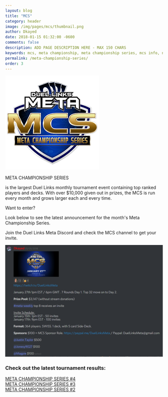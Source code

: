 ```yaml
---
layout: blog
title: "MCS"
category: header
image: /img/pages/mcs/thumbnail.png
author: Dkayed
date: 2018-01-15 01:32:00 -0600
comments: false
description: ADD PAGE DESCRIPTION HERE - MAX 150 CHARS
keywords: mcs, meta championship, meta championship series, mcs info, next mcs, mcs time
permalink: /meta-championship-series/
order: 3
---
```


<div>
    <img src="/img/logos/mcs_logo.png" class="mx-auto d-block">
</div>

<div class="mcs-info-container">
    <div class="mcs-info-text-container">
        <p class="mcs-info-header-text" >META CHAMPIONSHIP SERIES</p>
        <p class="mcs-info-body-text">is the largest Duel Links monthly tournament event containing top ranked players and decks. With over $10,000 given out in prizes, the MCS is run every month and grows larger each and every time.</p>
    </div>
    <div class="mcs-info-image-container"></div>   
</div>

<div class="mcs-join-container">
    <div class="mcs-join-text-container">
            <p class="mcs-join-header-text">Want to enter?</p>
            <p class="mcs-join-body-text">Look below to see the latest announcement for the month's Meta Championship Series.</p>
            <p class="mcs-join-body-text">Join the Duel Links Meta Discord and check the MCS channel to get your invite.</p>
        </div> 
    <div class="mcs-join-image-container"></div>      
</div>

<div>
    <img src="/img/logos/mcs5announcement.png" class="mx-auto d-block">
</div>

<div class="section">
    <h3 class="text-center">Check out the latest tournament results:</h3>
    <div class="text-center">
        <a href="/news/meta-championship-series-4-report/">META CHAMPIONSHIP SERIES #4</a> 
    </div>
    <div class="text-center">
        <a href="/meta-championship-series-3/">META CHAMPIONSHIP SERIES #3</a>
    </div>       
        <div class="text-center">
        <a href="/meta-championship-series-2/">META CHAMPIONSHIP SERIES #2</a>
    </div>       
</div>